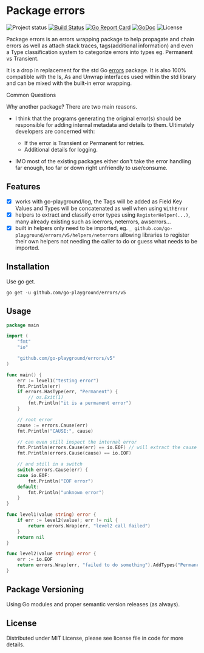 Package errors
============
![Project status](https://img.shields.io/badge/version-5.3.2-green.svg)
[![Build Status](https://travis-ci.org/go-playground/errors.svg?branch=master)](https://travis-ci.org/go-playground/errors)
[![Go Report Card](https://goreportcard.com/badge/github.com/go-playground/errors)](https://goreportcard.com/report/github.com/go-playground/errors)
[![GoDoc](https://godoc.org/github.com/go-playground/errors?status.svg)](https://pkg.go.dev/github.com/go-playground/errors/v5)
![License](https://img.shields.io/dub/l/vibe-d.svg)

Package errors is an errors wrapping package to help propagate and chain errors as well as attach
stack traces, tags(additional information) and even a Type classification system to categorize errors into types eg. Permanent vs Transient.

It is a drop in replacement for the std Go [errors](https://golang.org/pkg/errors/) package.
It is also 100% compatible with the Is, As and Unwrap interfaces used within the std library and can be mixed with the built-in error wrapping.

Common Questions

Why another package?
There are two main reasons.
- I think that the programs generating the original error(s) should be responsible for adding internal metadata and details to them. Ultimately developers are concerned with:
  - If the error is Transient or Permanent for retries.
  - Additional details for logging.

- IMO most of the existing packages either don't take the error handling far enough, too far or down right unfriendly to use/consume. 

Features
--------
- [x] works with go-playground/log, the Tags will be added as Field Key Values and Types will be concatenated as well when using `WithError`
- [x] helpers to extract and classify error types using `RegisterHelper(...)`, many already existing such as ioerrors, neterrors, awserrors...
- [x] built in helpers only need to be imported, eg. `_ github.com/go-playground/errors/v5/helpers/neterrors` allowing libraries to register their own helpers not needing the caller to do or guess what needs to be imported.

Installation
------------

Use go get.

	go get -u github.com/go-playground/errors/v5
    
Usage
-----
```go
package main

import (
	"fmt"
	"io"

	"github.com/go-playground/errors/v5"
)

func main() {
	err := level1("testing error")
	fmt.Println(err)
	if errors.HasType(err, "Permanent") {
		// os.Exit(1)
		fmt.Println("it is a permanent error")
	}

	// root error
	cause := errors.Cause(err)
	fmt.Println("CAUSE:", cause)

	// can even still inspect the internal error
	fmt.Println(errors.Cause(err) == io.EOF) // will extract the cause for you
	fmt.Println(errors.Cause(cause) == io.EOF)

	// and still in a switch
	switch errors.Cause(err) {
	case io.EOF:
		fmt.Println("EOF error")
	default:
		fmt.Println("unknown error")
	}
}

func level1(value string) error {
	if err := level2(value); err != nil {
		return errors.Wrap(err, "level2 call failed")
	}
	return nil
}

func level2(value string) error {
	err := io.EOF
	return errors.Wrap(err, "failed to do something").AddTypes("Permanent").AddTags(errors.T("value", value))
}
```

Package Versioning
----------
Using Go modules and proper semantic version releases (as always).

License
------
Distributed under MIT License, please see license file in code for more details.

